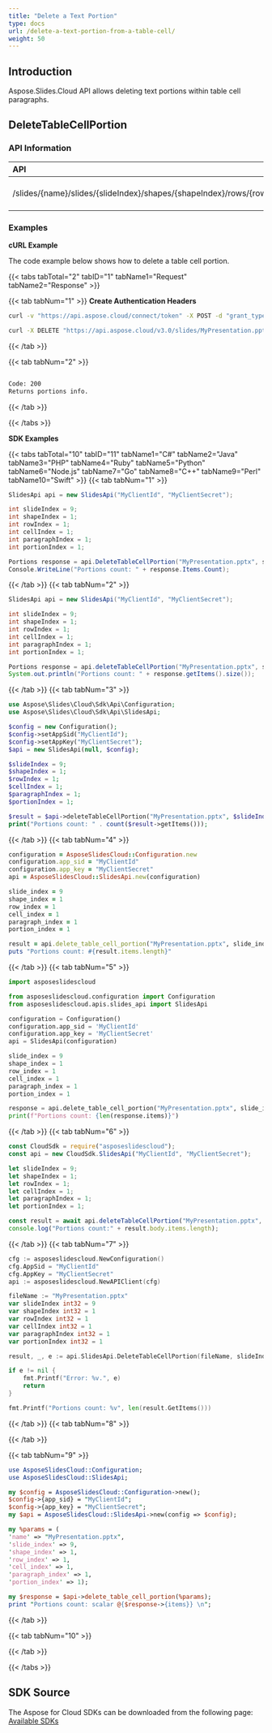 ```yaml
---
title: "Delete a Text Portion"
type: docs
url: /delete-a-text-portion-from-a-table-cell/
weight: 50
---
```

## **Introduction**
Aspose.Slides.Cloud API allows deleting text portions within table cell paragraphs.
## **DeleteTableCellPortion**
### **API Information**
|**API**|**Type**|**Description**|**Resource**|
| :- | :- | :- | :- |
/slides/{name}/slides/{slideIndex}/shapes/{shapeIndex}/rows/{rowIndex}/cells/{cellIndex}/paragraphs/{paragraphIndex}/portions/{portionIndex}|DELETE|Returns portions info|[DeleteTableCellPortion](#)
### **Examples**
**cURL Example**

The code example below shows how to delete a table cell portion.

{{< tabs tabTotal="2" tabID="1" tabName1="Request" tabName2="Response" >}}

{{< tab tabNum="1" >}}
**Create Authentication Headers**
```sh
curl -v "https://api.aspose.cloud/connect/token" -X POST -d "grant_type=client_credentials&client_id=XXXX&client_secret=XXXX-XX" -H "Content-Type: application/x-www-form-urlencoded" -H "Accept: application/json"
```

```sh
curl -X DELETE "https://api.aspose.cloud/v3.0/slides/MyPresentation.pptx/slides/9/shapes/1/rows/1/cells/1/paragraphs/1/portions/{portionIndex}" -H "Authorization: Bearer [Access Token]"
```

{{< /tab >}}

{{< tab tabNum="2" >}}
```sh

Code: 200
Returns portions info.

```
{{< /tab >}}

{{< /tabs >}}

**SDK Examples**

{{< tabs tabTotal="10" tabID="11" tabName1="C#" tabName2="Java" tabName3="PHP" tabName4="Ruby" tabName5="Python" tabName6="Node.js" tabName7="Go" tabName8="C++" tabName9="Perl" tabName10="Swift" >}}
{{< tab tabNum="1" >}}

```csharp
SlidesApi api = new SlidesApi("MyClientId", "MyClientSecret");

int slideIndex = 9;
int shapeIndex = 1;
int rowIndex = 1;
int cellIndex = 1;
int paragraphIndex = 1;
int portionIndex = 1;

Portions response = api.DeleteTableCellPortion("MyPresentation.pptx", slideIndex, shapeIndex, rowIndex, cellIndex, paragraphIndex, portionIndex);
Console.WriteLine("Portions count: " + response.Items.Count);
```

{{< /tab >}}
{{< tab tabNum="2" >}}

```java
SlidesApi api = new SlidesApi("MyClientId", "MyClientSecret");

int slideIndex = 9;
int shapeIndex = 1;
int rowIndex = 1;
int cellIndex = 1;
int paragraphIndex = 1;
int portionIndex = 1;

Portions response = api.deleteTableCellPortion("MyPresentation.pptx", slideIndex, shapeIndex, rowIndex, cellIndex, paragraphIndex, portionIndex, null, null, null);
System.out.println("Portions count: " + response.getItems().size());
```
{{< /tab >}}
{{< tab tabNum="3" >}}

```php
use Aspose\Slides\Cloud\Sdk\Api\Configuration;
use Aspose\Slides\Cloud\Sdk\Api\SlidesApi;

$config = new Configuration();
$config->setAppSid("MyClientId");
$config->setAppKey("MyClientSecret");
$api = new SlidesApi(null, $config);

$slideIndex = 9;
$shapeIndex = 1;
$rowIndex = 1;
$cellIndex = 1;
$paragraphIndex = 1;
$portionIndex = 1;

$result = $api->deleteTableCellPortion("MyPresentation.pptx", $slideIndex, $shapeIndex, $rowIndex, $cellIndex, $paragraphIndex, $portionIndex);
print("Portions count: " . count($result->getItems()));
```

{{< /tab >}}
{{< tab tabNum="4" >}}

```ruby
configuration = AsposeSlidesCloud::Configuration.new
configuration.app_sid = "MyClientId"
configuration.app_key = "MyClientSecret"
api = AsposeSlidesCloud::SlidesApi.new(configuration)

slide_index = 9
shape_index = 1
row_index = 1
cell_index = 1
paragraph_index = 1
portion_index = 1   

result = api.delete_table_cell_portion("MyPresentation.pptx", slide_index, shape_index, row_index, cell_index, paragraph_index, portion_index)
puts "Portions count: #{result.items.length}"

```

{{< /tab >}}
{{< tab tabNum="5" >}}

```python
import asposeslidescloud

from asposeslidescloud.configuration import Configuration
from asposeslidescloud.apis.slides_api import SlidesApi

configuration = Configuration()
configuration.app_sid = 'MyClientId'
configuration.app_key = 'MyClientSecret'
api = SlidesApi(configuration)

slide_index = 9
shape_index = 1
row_index = 1
cell_index = 1
paragraph_index = 1
portion_index = 1

response = api.delete_table_cell_portion("MyPresentation.pptx", slide_index, shape_index, row_index, cell_index, paragraph_index, portion_index)
print(f"Portions count: {len(response.items)}")
```

{{< /tab >}}
{{< tab tabNum="6" >}}

```javascript
const CloudSdk = require("asposeslidescloud");
const api = new CloudSdk.SlidesApi("MyClientId", "MyClientSecret");

let slideIndex = 9;
let shapeIndex = 1;
let rowIndex = 1;
let cellIndex = 1;
let paragraphIndex = 1;
let portionIndex = 1;

const result = await api.deleteTableCellPortion("MyPresentation.pptx", slideIndex, shapeIndex, rowIndex, cellIndex, paragraphIndex, portionIndex);  
console.log("Portions count:" + result.body.items.length);
```
{{< /tab >}}
{{< tab tabNum="7" >}}

```go
cfg := asposeslidescloud.NewConfiguration()
cfg.AppSid = "MyClientId"
cfg.AppKey = "MyClientSecret"
api := asposeslidescloud.NewAPIClient(cfg)

fileName := "MyPresentation.pptx"
var slideIndex int32 = 9
var shapeIndex int32 = 1
var rowIndex int32 = 1
var cellIndex int32 = 1
var paragraphIndex int32 = 1
var portionIndex int32 = 1

result, _, e := api.SlidesApi.DeleteTableCellPortion(fileName, slideIndex, shapeIndex, rowIndex, cellIndex, paragraphIndex, portionIndex, "", "", "")

if e != nil {
    fmt.Printf("Error: %v.", e)
    return
}

fmt.Printf("Portions count: %v", len(result.GetItems()))
```

{{< /tab >}}
{{< tab tabNum="8" >}}

{{< /tab >}}

{{< tab tabNum="9" >}}

```perl
use AsposeSlidesCloud::Configuration;
use AsposeSlidesCloud::SlidesApi;

my $config = AsposeSlidesCloud::Configuration->new();
$config->{app_sid} = "MyClientId";
$config->{app_key} = "MyClientSecret";
my $api = AsposeSlidesCloud::SlidesApi->new(config => $config);

my %params = (
'name' => "MyPresentation.pptx",
'slide_index' => 9,
'shape_index' => 1,
'row_index' => 1,
'cell_index' => 1,
'paragraph_index' => 1,
'portion_index' => 1);

my $response = $api->delete_table_cell_portion(%params);
print "Portions count: scalar @{$response->{items}} \n";
```

{{< /tab >}}

{{< tab tabNum="10" >}}

{{< /tab >}}

{{< /tabs >}}
## **SDK Source**

The Aspose for Cloud SDKs can be downloaded from the following page: [Available SDKs](/slides/available-sdks/)